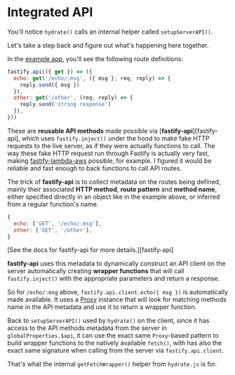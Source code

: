 
# Integrated API

You'll notice `hydrate()` calls an internal helper called `setupServerAPI()`.

Let's take a step back and figure out what's happening here together.

In the [example app][example-app], you'll see the following route definitions:

[example-app]: https://github.com/galvez/fastify-vite/tree/main/example
```js
fastify.api(({ get }) => ({
  echo: get('/echo/:msg', ({ msg }, req, reply) => {
    reply.send({ msg })
  }),
  other: get('/other', (req, reply) => {
    reply.send('string response')
  }),
}))
````

These are **reusable API methods** made possible via [**fastify-api**][fastify-api],
which uses `fastify.inject()` under the hood to make fake HTTP requests to the
live server, as if they were actually functions to call. The way these fake HTTP
request run through Fastify is actually very fast, making 
[fastify-lambda-aws][fastify-lambda-aws] possible, for example. I figured
it would be reliable and fast enough to back functions to call API routes.

[fastify-lambda-aws]: https://github.com/fastify/aws-lambda-fastify

The trick of **fastify-api** is to collect metadata on the routes being defined,
mainly their associated **HTTP method**, **route pattern** and **method name**, 
either specified directly in an object like in the example above, or inferred 
from a regular function's name.

```js
{
  echo: ['GET', '/echo/:msg'],
  other: ['GET', '/other'],
}
```

[See the docs for fastify-api for more details.][fastify-api]

**fastify-api** uses this metadata to dynamically construct an API client on 
the server automatically creating **wrapper functions** that will call 
`fastify.inject()` with the appropriate parameters and return a response.

So for `/echo/:msg` above, `fastify.api.client.echo({ msg })` is automatically
made available. It uses a [Proxy][proxy-js] instance that will look for matching
methods name in the API metadata and use it to return a wrapper function.

[proxy-js]: https://developer.mozilla.org/en-US/docs/Web/JavaScript/Reference/Global_Objects/Proxy

Back to `setupServerAPI()` used by `hydrate()` on the client, since it has 
access to the API methods metadata from the server in `globalProperties.$api`,
it can use the exact same `Proxy`-based pattern to build wrapper functions to
the natively available `fetch()`, with has also the exact same signature when 
calling from the server via `fastify.api.client`.

That's what the internal `getFetchWrapper()` helper from `hydrate.js` is for.
